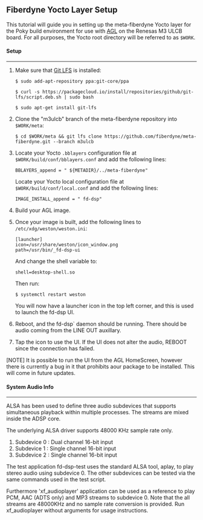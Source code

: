 ## Fiberdyne Yocto Layer Setup
This tutorial will guide you in setting up the meta-fiberdyne Yocto layer for the Poky 
build environment for use with [AGL](https://www.automotivelinux.org/) on the Renesas M3 ULCB board.
For all purposes, the Yocto root directory will be referred to as ``$WORK``.

#### Setup
------
1. Make sure that [Git LFS](https://git-lfs.github.com/) is installed:

   ```
   $ sudo add-apt-repository ppa:git-core/ppa
   ```
   ```
   $ curl -s https://packagecloud.io/install/repositories/github/git-lfs/script.deb.sh | sudo bash
   ```
   ```
   $ sudo apt-get install git-lfs
   ```
   
2. Clone the "m3ulcb" branch of the meta-fiberdyne repository into `$WORK/meta`:
   ```
   $ cd $WORK/meta && git lfs clone https://github.com/fiberdyne/meta-fiberdyne.git --branch m3ulcb
   ```
3. Locate your Yocto `.bblayers` configuration file at `$WORK/build/conf/bblayers.conf` and add the following lines:
   ```
   BBLAYERS_append = " ${METADIR}/../meta-fiberdyne"
   ```
   Locate your Yocto local configuration file at `$WORK/build/conf/local.conf` and add the following lines:
   ```
   IMAGE_INSTALL_append = " fd-dsp"
   ```
4. Build your AGL image.
5. Once your image is built, add the following lines to `/etc/xdg/weston/weston.ini`:
   ```
   [launcher]
   icon=/usr/share/weston/icon_window.png
   path=/usr/bin/_fd-dsp-ui
   ```
   And change the shell variable to:
   ```
   shell=desktop-shell.so
   ```
   Then run:
   ```
   $ systemctl restart weston
   ```

   You will now have a launcher icon in the top left corner, and this is used to launch the fd-dsp UI.

6. Reboot, and the fd-dsp` daemon should be running. There should be audio coming from the LINE OUT auxillary.

7. Tap the icon to use the UI. If the UI does not alter the audio, REBOOT since the connection has failed.

[NOTE]
  It is possible to run the UI from the AGL HomeScreen, however there is currently a bug in it that prohibits
  aour package to be installed.  This will come in future updates.

#### System Audio Info
-------------------------------------------------------------------------------------------
ALSA has been used to define three audio subdevices that supports simultaneous playback 
within multiple processes. 
The streams are mixed inside the ADSP core. 

The underlying ALSA driver supports 48000 KHz sample rate only.

1. Subdevice 0 :     Dual channel 16-bit input
2. Subdevice 1 :     Single channel 16-bit input
3. Subdevice 2 :     Single channel 16-bit input 

The test application fd-dsp-test uses the standard ALSA tool, aplay, to play stereo
audio using subdevice 0. 
The other subdevices can be tested via the same commands used in the test script. 


Furthermore 'xf_audioplayer' application can be used as a reference to play PCM, AAC (ADTS only) and MP3 streams to subdevice 0.
Note that the all streams are 48000KHz and no sample rate conversion is provided.
Run xf_audioplayer without arguments for usage instructions.
